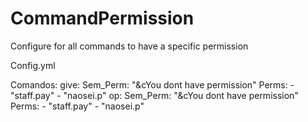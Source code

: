 # CommandPermission
Configure for all commands to have a specific permission


Config.yml

Comandos:
  give:
    Sem_Perm: "&cYou dont have permission"
    Perms:
      - "staff.pay"
      - "naosei.p"
  op:
    Sem_Perm: "&cYou dont have permission"
    Perms:
      - "staff.pay"
      - "naosei.p"
    
